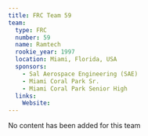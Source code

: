 ```yaml
---
title: FRC Team 59
team:
  type: FRC
  number: 59
  name: Ramtech
  rookie_year: 1997
  location: Miami, Florida, USA
  sponsors:
    - Sal Aerospace Engineering (SAE)
    - Miami Coral Park Sr.
    - Miami Coral Park Senior High
  links:
    Website: 
---
```

No content has been added for this team